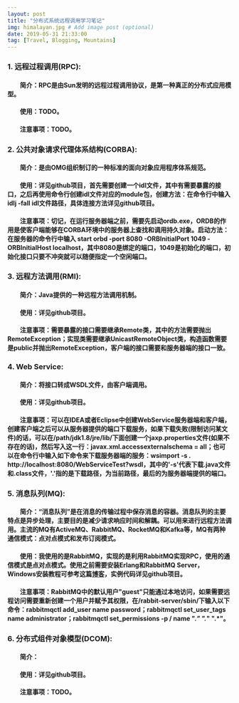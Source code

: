 ```yaml
---
layout: post
title: "分布式系统远程调用学习笔记"
img: himalayan.jpg # Add image post (optional)
date: 2019-05-31 21:33:00
tag: [Travel, Blogging, Mountains]
---
```

### 1. 远程过程调用(RPC):
#### &emsp;&emsp;简介：RPC是由Sun发明的远程过程调用协议，是第一种真正的分布式应用模型。
#### &emsp;&emsp;使用：TODO。
#### &emsp;&emsp;注意事项：TODO。

### 2. 公共对象请求代理体系结构(CORBA):
#### &emsp;&emsp;简介：是由OMG组织制订的一种标准的面向对象应用程序体系规范。
#### &emsp;&emsp;使用：详见github项目，首先需要创建一个idl文件，其中有需要暴露的接口，之后再使用命令行创建idl文件对应的module包，创建方法：在命令行中输入 idlj -fall idl文件路径，具体连接方法详见github项目。
#### &emsp;&emsp;注意事项：切记，在运行服务器端之前，需要先启动ordb.exe，ORDB的作用是使客户端能够在CORBA环境中的服务器上查找和调用持久对象。启动方法：在服务器的命令行中输入 start orbd -port 8080 -ORBInitialPort 1049 -ORBInitialHost localhost，其中8080是绑定的端口，1049是初始化的端口，初始化接口只要不冲突就可以随便指定一个空闲端口。

### 3. 远程方法调用(RMI):
#### &emsp;&emsp;简介：Java提供的一种远程方法调用机制。
#### &emsp;&emsp;使用：详见github项目。
#### &emsp;&emsp;注意事项：需要暴露的接口需要继承Remote类，其中的方法需要抛出RemoteException；实现类需要继承UnicastRemoteObject类，构造函数需要是public并抛出RemoteException，客户端的接口需要和服务器端的接口一致。

### 4. Web Service:
#### &emsp;&emsp;简介：将接口转成WSDL文件，由客户端调用。
#### &emsp;&emsp;使用：详见github项目。
#### &emsp;&emsp;注意事项：可以在IDEA或者Eclipse中创建WebService服务器端和客户端，创建客户端之后可以从服务器提供的端口下载服务，如果下载失败(限制访问某文件)的话，可以在/path/jdk1.8/jre/lib/下面创建一个jaxp.properties文件(如果不存在的话)，然后写入这一行：javax.xml.accessexternalschema = all；也可以在命令行中输入如下命令来下载服务器端的服务：wsimport -s . http://localhost:8080/WebServiceTest?wsdl，其中的'-s'代表下载.java文件和.class文件，'.'指的是下载路径，为当前路径，最后的为服务器端提供的端口。

### 5. 消息队列(MQ):
#### &emsp;&emsp;简介：“消息队列”是在消息的传输过程中保存消息的容器。消息队列的主要特点是异步处理，主要目的是减少请求响应时间和解耦。可以用来进行远程方法调用。主流的MQ有ActiveMQ、RabbitMQ、RocketMQ和Kafka等，MQ有两种通信模式：点对点模式和发布订阅模式。
#### &emsp;&emsp;使用：我使用的是RabbitMQ，实现的是利用RabbitMQ实现RPC，使用的通信模式是点对点模式。使用之前需要安装Erlang和RabbitMQ Server，Windows安装教程可参考这篇[博客](https://www.cnblogs.com/ericli-ericli/p/5902270.html)，实例代码详见github项目。
#### &emsp;&emsp;注意事项：RabbitMQ中的默认用户"guest"只能通过本地访问，如果需要远程访问需要重新创建一个用户并赋予其权限，在/rabbit-server/sbin/下输入以下命令：rabbitmqctl add_user name password；rabbitmqctl set_user_tags name administrator；rabbitmqctl set_permissions -p / name ".*" ".*" ".*"。

### 6. 分布式组件对象模型(DCOM):
#### &emsp;&emsp;简介：
#### &emsp;&emsp;使用：详见github项目。
#### &emsp;&emsp;注意事项：TODO。